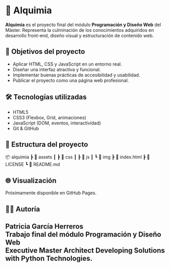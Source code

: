 # 🧪 Alquimia

**Alquimia** es el proyecto final del módulo **Programación y Diseño Web** del Máster. Representa la culminación de los conocimientos adquiridos en desarrollo front-end, diseño visual y estructuración de contenido web.

## 📌 Objetivos del proyecto

- Aplicar HTML, CSS y JavaScript en un entorno real.
- Diseñar una interfaz atractiva y funcional.
- Implementar buenas prácticas de accesibilidad y usabilidad.
- Publicar el proyecto como una página web profesional.

## 🛠️ Tecnologías utilizadas

- HTML5
- CSS3 (Flexbox, Grid, animaciones)
- JavaScript (DOM, eventos, interactividad)
- Git & GitHub

## 📁 Estructura del proyecto

📦 alquimia 
┣ 📂 assets 
┃ ┣ 📂 css 
┃ ┣ 📂 js 
┃ ┗ 📂 img 
┣ 📄 index.html 
┣ 📄 LICENSE 
┗ 📄 README.md


## 🌐 Visualización

Próximamente disponible en GitHub Pages.

## 👩‍💻 Autoría

**Patricia García Herreros**  
Trabajo final del módulo Programación y Diseño Web  
 Executive Master Architect Developing Solutions with Python Technologies. 
---

